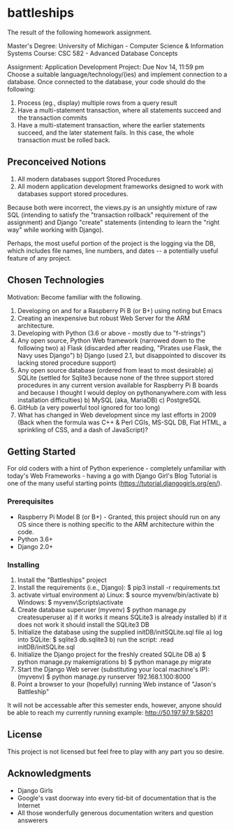 # battleships

The result of the following homework assignment.

Master's Degree: University of Michigan - Computer Science & Information Systems
Course: CSC 582 - Advanced Database Concepts

Assignment: Application Development Project: Due Nov 14, 11:59 pm
Choose a suitable language/technology/(ies) and implement connection to a database.
Once connected to the database, your code should do the following:
1) Process (eg., display) multiple rows from a query result
2) Have a multi-statement transaction, where all statements succeed and the transaction commits
3) Have a multi-statement transaction, where the earlier statements succeed, and the later statement fails. In this case, the whole transaction must be rolled back.

## Preconceived Notions

1) All modern databases support Stored Procedures
2) All modern application development frameworks designed to work with databases support stored procedures.

Because both were incorrect, the views.py is an unsightly mixture of raw SQL (intending to satisfy the "transaction rollback" requirement of the assignment) and Django "create" statements (intending to learn the "right way" while working with Django).

Perhaps, the most useful portion of the project is the logging via the DB, which includes file names, line numbers, and dates -- a potentially useful feature of any project. 

## Chosen Technologies

Motivation: Become familiar with the following.
1) Developing on and for a Raspberry Pi B (or B+) using noting but Emacs
2) Creating an inexpensive but robust Web Server for the ARM architecture.
3) Developing with Python (3.6 or above - mostly due to "f-strings")
4) Any open source, Python Web framework (narrowed down to the following two)
    a) Flask (discarded after reading, "Pirates use Flask, the Navy uses Django")
    b) Django (used 2.1, but disappointed to discover its lacking stored procedure support)
5) Any open source database (ordered from least to most desirable)
    a) SQLite (settled for Sqlite3 because none of the three support stored procedures in any current version available for Raspberry Pi B boards and because I thought I would deploy on pythonanywhere.com with less installation difficulties)
    b) MySQL (aka, MariaDB)
    c) PostgreSQL
6) GitHub (a very powerful tool ignored for too long)
7) What has changed in Web development since my last efforts in 2009 (Back when the formula was C++ & Perl CGIs, MS-SQL DB, Flat HTML, a sprinkling of CSS, and a dash of JavaScript)?

## Getting Started

For old coders with a hint of Python experience - completely unfamiliar with today's Web Frameworks - having a go with Django Girl's Blog Tutorial is one of the many useful starting points (https://tutorial.djangogirls.org/en/).

### Prerequisites

- Raspberry Pi Model B (or B+) - Granted, this project should run on any OS since there is nothing specific to the ARM architecture within the code. 
- Python 3.6+
- Django 2.0+

### Installing

1) Install the "Battleships" project
2) Install the requirements (i.e., Django): $ pip3 install -r requirements.txt
3) activate virtual environment
    a) Linux: $ source myvenv/bin/activate
	b) Windows: $ myvenv\Scripts\activate
4) Create database superuser
    (myvenv) $ python manage.py createsuperuser
    a) if it works it means SQLite3 is already installed
    b) if it does not work it should install the SQLite3 DB
5) Initialize the database using the supplied initDB/initSQLite.sql file
    a) log into SQLite: $ sqlite3 db.sqlite3
    b) run the script: .read initDB/initSQLite.sql
6) Initialize the Django project for the freshly created SQLite DB
    a) $ python manage.py makemigrations
    b) $ python manage.py migrate
7) Start the Django Web server (substituting your local machine's IP): 
    (myvenv) $ python manage.py runserver 192.168.1.100:8000
8) Point a browser to your (hopefully) running Web instance of "Jason's Battleship"

It will not be accessable after this semester ends, however, anyone should be able to reach my currently running example: http://50.197.97.9:58201

## License

This project is not licensed but feel free to play with any part you so desire.

## Acknowledgments

* Django Girls
* Google's vast doorway into every tid-bit of documentation that is the Internet
* All those wonderfully generous documentation writers and question answerers

